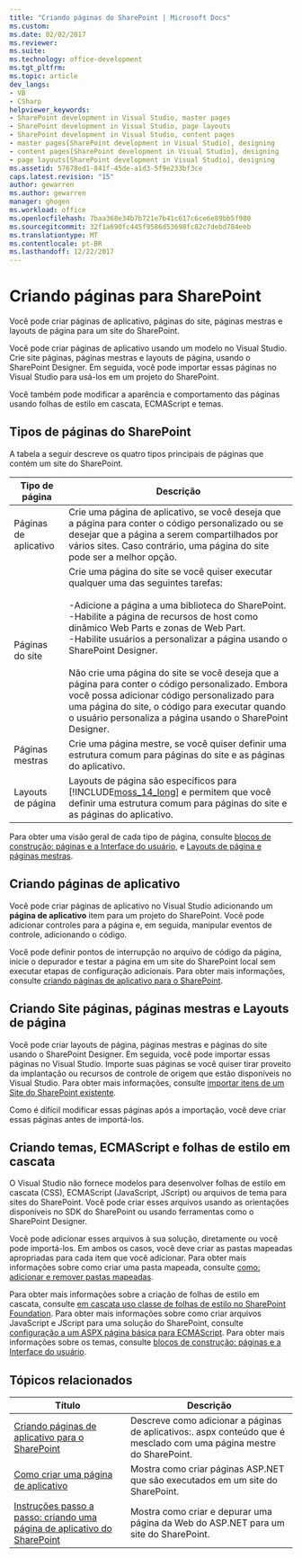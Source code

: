 ```yaml
---
title: "Criando páginas do SharePoint | Microsoft Docs"
ms.custom: 
ms.date: 02/02/2017
ms.reviewer: 
ms.suite: 
ms.technology: office-development
ms.tgt_pltfrm: 
ms.topic: article
dev_langs:
- VB
- CSharp
helpviewer_keywords:
- SharePoint development in Visual Studio, master pages
- SharePoint development in Visual Studio, page layouts
- SharePoint development in Visual Studio, content pages
- master pages[SharePoint development in Visual Studio], designing
- content pages[SharePoint development in Visual Studio], designing
- page layouts[SharePoint development in Visual Studio], designing
ms.assetid: 57678ed1-841f-45de-a1d3-5f9e233bf3ce
caps.latest.revision: "15"
author: gewarren
ms.author: gewarren
manager: ghogen
ms.workload: office
ms.openlocfilehash: 7baa368e34b7b721e7b41c617c6ce6e89bb5f980
ms.sourcegitcommit: 32f1a690fc445f9586d53698fc82c7debd784eeb
ms.translationtype: MT
ms.contentlocale: pt-BR
ms.lasthandoff: 12/22/2017
---
```

# <a name="creating-pages-for-sharepoint"></a>Criando páginas para SharePoint
  Você pode criar páginas de aplicativo, páginas do site, páginas mestras e layouts de página para um site do SharePoint.  
  
 Você pode criar páginas de aplicativo usando um modelo no Visual Studio. Crie site páginas, páginas mestras e layouts de página, usando o SharePoint Designer. Em seguida, você pode importar essas páginas no Visual Studio para usá-los em um projeto do SharePoint.  
  
 Você também pode modificar a aparência e comportamento das páginas usando folhas de estilo em cascata, ECMAScript e temas.  
  
## <a name="types-of-sharepoint-pages"></a>Tipos de páginas do SharePoint  
 A tabela a seguir descreve os quatro tipos principais de páginas que contém um site do SharePoint.  
  
|Tipo de página|Descrição|  
|---------------|-----------------|  
|Páginas de aplicativo|Crie uma página de aplicativo, se você deseja que a página para conter o código personalizado ou se desejar que a página a serem compartilhados por vários sites. Caso contrário, uma página do site pode ser a melhor opção.|  
|Páginas do site|Crie uma página do site se você quiser executar qualquer uma das seguintes tarefas:<br /><br /> -Adicione a página a uma biblioteca do SharePoint.<br />-Habilite a página de recursos de host como dinâmico Web Parts e zonas de Web Part.<br />-Habilite usuários a personalizar a página usando o SharePoint Designer.<br /><br /> Não crie uma página do site se você deseja que a página para conter o código personalizado. Embora você possa adicionar código personalizado para uma página do site, o código para executar quando o usuário personaliza a página usando o SharePoint Designer.|  
|Páginas mestras|Crie uma página mestre, se você quiser definir uma estrutura comum para páginas do site e as páginas do aplicativo.|  
|Layouts de página|Layouts de página são específicos para [!INCLUDE[moss_14_long](../sharepoint/includes/moss-14-long-md.md)] e permitem que você definir uma estrutura comum para páginas do site e as páginas do aplicativo.|  
  
 Para obter uma visão geral de cada tipo de página, consulte [blocos de construção: páginas e a Interface do usuário](http://go.microsoft.com/fwlink/?LinkID=182095), e [Layouts de página e páginas mestras](http://go.microsoft.com/fwlink/?LinkID=182096).  
  
## <a name="creating-application-pages"></a>Criando páginas de aplicativo  
 Você pode criar páginas de aplicativo no Visual Studio adicionando um **página de aplicativo** item para um projeto do SharePoint. Você pode adicionar controles para a página e, em seguida, manipular eventos de controle, adicionando o código.  
  
 Você pode definir pontos de interrupção no arquivo de código da página, inicie o depurador e testar a página em um site do SharePoint local sem executar etapas de configuração adicionais. Para obter mais informações, consulte [criando páginas de aplicativo para o SharePoint](../sharepoint/creating-application-pages-for-sharepoint.md).  
  
## <a name="creating-site-pages-master-pages-and-page-layouts"></a>Criando Site páginas, páginas mestras e Layouts de página  
 Você pode criar layouts de página, páginas mestras e páginas do site usando o SharePoint Designer. Em seguida, você pode importar essas páginas no Visual Studio. Importe suas páginas se você quiser tirar proveito da implantação ou recursos de controle de origem que estão disponíveis no Visual Studio. Para obter mais informações, consulte [importar itens de um Site do SharePoint existente](../sharepoint/importing-items-from-an-existing-sharepoint-site.md).  
  
 Como é difícil modificar essas páginas após a importação, você deve criar essas páginas antes de importá-los.  
  
## <a name="creating-cascading-style-sheets-ecmascript-and-themes"></a>Criando temas, ECMAScript e folhas de estilo em cascata  
 O Visual Studio não fornece modelos para desenvolver folhas de estilo em cascata (CSS), ECMAScript (JavaScript, JScript) ou arquivos de tema para sites do SharePoint. Você pode criar esses arquivos usando as orientações disponíveis no SDK do SharePoint ou usando ferramentas como o SharePoint Designer.  
  
 Você pode adicionar esses arquivos à sua solução, diretamente ou você pode importá-los. Em ambos os casos, você deve criar as pastas mapeadas apropriadas para cada item que você adicionar. Para obter mais informações sobre como criar uma pasta mapeada, consulte [como: adicionar e remover pastas mapeadas](../sharepoint/how-to-add-and-remove-mapped-folders.md).  
  
 Para obter mais informações sobre a criação de folhas de estilo em cascata, consulte [em cascata uso classe de folhas de estilo no SharePoint Foundation](http://go.microsoft.com/fwlink/?LinkID=182098). Para obter mais informações sobre como criar arquivos JavaScript e JScript para uma solução do SharePoint, consulte [configuração a um ASPX página básica para ECMAScript](http://go.microsoft.com/fwlink/?LinkID=182099). Para obter mais informações sobre os temas, consulte [blocos de construção: páginas e a Interface do usuário](http://go.microsoft.com/fwlink/?LinkID=182095).  
  
## <a name="related-topics"></a>Tópicos relacionados  
  
|Título|Descrição|  
|-----------|-----------------|  
|[Criando páginas de aplicativo para o SharePoint](../sharepoint/creating-application-pages-for-sharepoint.md)|Descreve como adicionar a páginas de aplicativos:. aspx conteúdo que é mesclado com uma página mestre do SharePoint.|  
|[Como criar uma página de aplicativo](../sharepoint/how-to-create-an-application-page.md)|Mostra como criar páginas ASP.NET que são executados em um site do SharePoint.|  
|[Instruções passo a passo: criando uma página de aplicativo do SharePoint](../sharepoint/walkthrough-creating-a-sharepoint-application-page.md)|Mostra como criar e depurar uma página da Web do ASP.NET para um site do SharePoint.|  
  
  